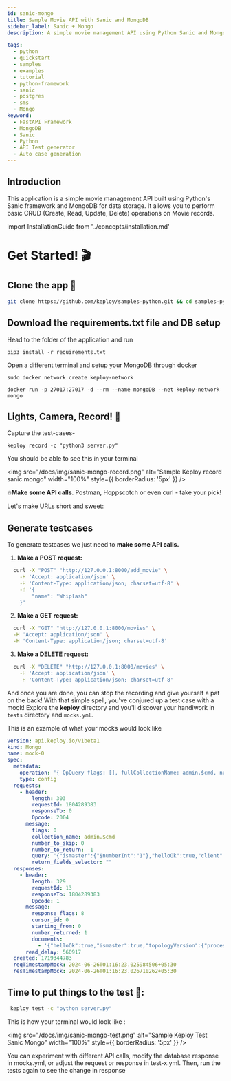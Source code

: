```yaml
---
id: sanic-mongo
title: Sample Movie API with Sanic and MongoDB
sidebar_label: Sanic + Mongo
description: A simple movie management API using Python Sanic and MongoDB. Perform CRUD operations on movie records with a lightweight, high-performance backend.

tags:
  - python
  - quickstart
  - samples
  - examples
  - tutorial
  - python-framework
  - sanic
  - postgres
  - sms
  - Mongo
keyword:
  - FastAPI Framework
  - MongoDB
  - Sanic
  - Python
  - API Test generator
  - Auto case generation
---
```


## Introduction

This application is a simple movie management API built using Python's Sanic framework and MongoDB for data storage. It allows you to perform basic CRUD (Create, Read, Update, Delete) operations on Movie records.

import InstallationGuide from '../concepts/installation.md'

<InstallationGuide/>

# Get Started! 🎬

## Clone the app 🧪

```bash
git clone https://github.com/keploy/samples-python.git && cd samples-python/sanic-mongo
```

## Download the requirements.txt file and DB setup

Head to the folder of the application and run

```shell
pip3 install -r requirements.txt
```

Open a different terminal and setup your MongoDB through docker

```shell
sudo docker network create keploy-network
```

```shell
docker run -p 27017:27017 -d --rm --name mongoDB --net keploy-network mongo
```

## Lights, Camera, Record! 🎥

Capture the test-cases-

```shell
keploy record -c "python3 server.py"
```

You should be able to see this in your terminal

<img src="/docs/img/sanic-mongo-record.png" alt="Sample Keploy record sanic mongo" width="100%" style={{ borderRadius: '5px' }} />

🔥**Make some API calls**. Postman, Hoppscotch or even curl - take your pick!

Let's make URLs short and sweet:

## Generate testcases

To generate testcases we just need to **make some API calls.**

1. **Make a POST request:**

```bash
  curl -X "POST" "http://127.0.0.1:8000/add_movie" \
    -H 'Accept: application/json' \
    -H 'Content-Type: application/json; charset=utf-8' \
    -d '{
        "name": "Whiplash"
    }'
```

2. **Make a GET request:**

```bash
  curl -X "GET" "http://127.0.0.1:8000/movies" \
  -H 'Accept: application/json' \
  -H 'Content-Type: application/json; charset=utf-8'
```

3. **Make a DELETE request:**

```bash
  curl -X "DELETE" "http://127.0.0.1:8000/movies" \
    -H 'Accept: application/json' \
    -H 'Content-Type: application/json; charset=utf-8'

```

And once you are done, you can stop the recording and give yourself a pat on the back! With that simple spell, you've conjured up a test case with a mock! Explore the **keploy** directory and you'll discover your handiwork in `tests` directory and `mocks.yml`.

This is an example of what your mocks would look like

```yaml
version: api.keploy.io/v1beta1
kind: Mongo
name: mock-0
spec:
  metadata:
    operation: '{ OpQuery flags: [], fullCollectionName: admin.$cmd, numberToSkip: 0, numberToReturn: -1, query: {"ismaster": {"$numberInt":"1"},"helloOk": true,"client": {"driver": {"name": "PyMongo|Motor","version": "4.6.3|3.4.0"},"os": {"type": "Linux","name": "Linux","architecture": "x86_64","version": "5.15.146.1-microsoft-standard-WSL2"},"platform": "CPython 3.10.12.final.0|asyncio"}}, returnFieldsSelector:  }'
    type: config
  requests:
    - header:
        length: 303
        requestId: 1804289383
        responseTo: 0
        Opcode: 2004
      message:
        flags: 0
        collection_name: admin.$cmd
        number_to_skip: 0
        number_to_return: -1
        query: '{"ismaster":{"$numberInt":"1"},"helloOk":true,"client":{"driver":{"name":"PyMongo|Motor","version":"4.6.3|3.4.0"},"os":{"type":"Linux","name":"Linux","architecture":"x86_64","version":"5.15.146.1-microsoft-standard-WSL2"},"platform":"CPython 3.10.12.final.0|asyncio"}}'
        return_fields_selector: ""
  responses:
    - header:
        length: 329
        requestId: 13
        responseTo: 1804289383
        Opcode: 1
      message:
        response_flags: 8
        cursor_id: 0
        starting_from: 0
        number_returned: 1
        documents:
          - '{"helloOk":true,"ismaster":true,"topologyVersion":{"processId":{"$oid":"667b1d2066b0c1d16885b016"},"counter":{"$numberLong":"0"}},"maxBsonObjectSize":{"$numberInt":"16777216"},"maxMessageSizeBytes":{"$numberInt":"48000000"},"maxWriteBatchSize":{"$numberInt":"100000"},"localTime":{"$date":{"$numberLong":"1719344783026"}},"logicalSessionTimeoutMinutes":{"$numberInt":"30"},"connectionId":{"$numberInt":"4"},"minWireVersion":{"$numberInt":"0"},"maxWireVersion":{"$numberInt":"21"},"readOnly":false,"ok":{"$numberDouble":"1.0"}}'
      read_delay: 560917
  created: 1719344783
  reqTimestampMock: 2024-06-26T01:16:23.025984506+05:30
  resTimestampMock: 2024-06-26T01:16:23.026710262+05:30
```

## **Time to put things to the test 🧪:**

```bash
 keploy test -c "python server.py"
```

This is how your terminal would look like :

<img src="/docs/img/sanic-mongo-test.png" alt="Sample Keploy Test Sanic Mongo" width="100%" style={{ borderRadius: '5px' }} />

You can experiment with different API calls, modify the database response in mocks.yml, or adjust the request or response in test-x.yml. Then, run the tests again to see the change in response

